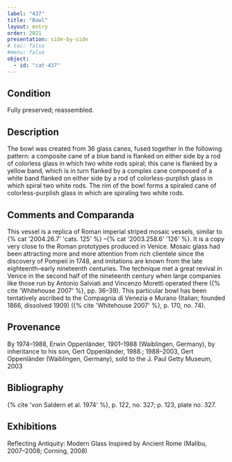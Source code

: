 ```yaml
---
label: "437"
title: "Bowl"
layout: entry
order: 2021
presentation: side-by-side
# toc: false
#menu: false 
object:
  - id: "cat-437"
---
```


## Condition

Fully preserved; reassembled.

## Description

The bowl was created from 36 glass canes, fused together in the following pattern: a composite cane of a blue band is flanked on either side by a rod of colorless glass in which two white rods spiral; this cane is flanked by a yellow band, which is in turn flanked by a complex cane composed of a white band flanked on either side by a rod of colorless-purplish glass in which spiral two white rods. The rim of the bowl forms a spiraled cane of colorless-purplish glass in which are spiraling two white rods.

## Comments and Comparanda

This vessel is a replica of Roman imperial striped mosaic vessels, similar to {% cat '2004.26.7' 'cats. 125' %} –{% cat '2003.258.6' '126' %}. It is a copy very close to the Roman prototypes produced in Venice. Mosaic glass had been attracting more and more attention from rich clientele since the discovery of Pompeii in 1748, and imitations are known from the late eighteenth–early nineteenth centuries. The technique met a great revival in Venice in the second half of the nineteenth century when large companies like those run by Antonio Salviati and Vincenzo Moretti operated there ({% cite 'Whitehouse 2007' %}, pp. 36–39). This particular bowl has been tentatively ascribed to the Compagnia di Venezia e Murano (Italian; founded 1866, dissolved 1909) ({% cite 'Whitehouse 2007' %}, p. 170, no. 74).

## Provenance

By 1974–1988, Erwin Oppenländer, 1901–1988 (Waiblingen, Germany), by inheritance to his son, Gert Oppenländer, 1988.; 1988–2003, Gert Oppenländer (Waiblingen, Germany), sold to the J. Paul Getty Museum, 2003

## Bibliography

{% cite 'von Saldern et al. 1974' %}, p. 122, no. 327; p. 123, plate no. 327.

## Exhibitions

Reflecting Antiquity: Modern Glass Inspired by Ancient Rome (Malibu, 2007–2008; Corning, 2008)
